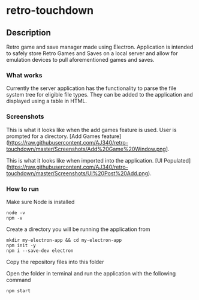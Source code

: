 # retro-touchdown
## Description
Retro game and save manager made using Electron. 
Application is intended to safely store Retro Games and Saves on a local server and allow for emulation devices to pull aforementioned games and saves.

### What works
Currently the server application has the functionality to parse the file system tree for eligible file types. They can be added to the application and displayed using a table in HTML.

### Screenshots
This is what it looks like when the add games feature is used. User is prompted for a directory. [Add Games feature] (https://raw.githubusercontent.com/AJ340/retro-touchdown/master/Screenshots/Add%20Game%20Window.png].

This is what it looks like when imported into the application. [UI Populated] (https://raw.githubusercontent.com/AJ340/retro-touchdown/master/Screenshots/UI%20Post%20Add.png).

### How to run
Make sure Node is installed 
```
node -v
npm -v
```

Create a directory you will be running the application from
```
mkdir my-electron-app && cd my-electron-app
npm init -y
npm i --save-dev electron
```
Copy the repository files into this folder

Open the folder in terminal and run the application with the following command
```
npm start
```
